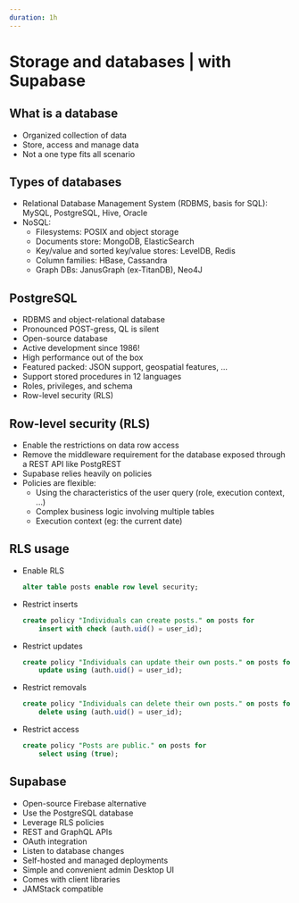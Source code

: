 ```yaml
---
duration: 1h
---
```


# Storage and databases | with Supabase

## What is a database

* Organized collection of data
* Store, access and manage data
* Not a one type fits all scenario

## Types of databases

* Relational Database Management System (RDBMS, basis for SQL): MySQL, PostgreSQL, Hive, Oracle
* NoSQL:
  * Filesystems: POSIX and object storage
  * Documents store: MongoDB, ElasticSearch
  * Key/value and sorted key/value stores: LevelDB, Redis
  * Column families: HBase, Cassandra
  * Graph DBs: JanusGraph (ex-TitanDB), Neo4J

## PostgreSQL

* RDBMS and object-relational database
* Pronounced POST-gress, QL is silent
* Open-source database
* Active development since 1986!
* High performance out of the box
* Featured packed: JSON support, geospatial features, ...
* Support stored procedures in 12 languages
* Roles, privileges, and schema
* Row-level security (RLS)

## Row-level security (RLS)

* Enable the restrictions on data row access
* Remove the middleware requirement for the database exposed through a REST API like PostgREST
* Supabase relies heavily on policies
* Policies are flexible:
  * Using the characteristics of the user query (role, execution context, ...)
  * Complex business logic involving multiple tables
  * Execution context (eg: the current date)

## RLS usage

* Enable RLS
  ```sql
  alter table posts enable row level security;
  ````
* Restrict inserts
  ```sql
  create policy "Individuals can create posts." on posts for
      insert with check (auth.uid() = user_id);
  ```
* Restrict updates
  ```sql
  create policy "Individuals can update their own posts." on posts for
      update using (auth.uid() = user_id);
  ```
* Restrict removals
  ```sql
  create policy "Individuals can delete their own posts." on posts for
      delete using (auth.uid() = user_id);
  ```
* Restrict access
  ```sql
  create policy "Posts are public." on posts for
      select using (true);
  ```

## Supabase

* Open-source Firebase alternative
* Use the PostgreSQL database
* Leverage RLS policies
* REST and GraphQL APIs
* OAuth integration
* Listen to database changes
* Self-hosted and managed deployments
* Simple and convenient admin Desktop UI
* Comes with client libraries
* JAMStack compatible
